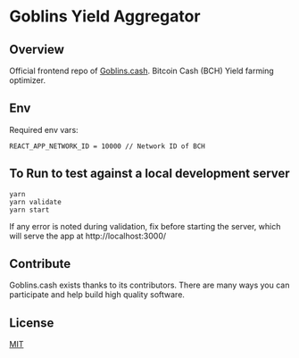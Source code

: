 # Goblins Yield Aggregator

## Overview

Official frontend repo of [Goblins.cash](https://goblins.cash). Bitcoin Cash (BCH) Yield farming optimizer.

## Env

Required env vars:
```
REACT_APP_NETWORK_ID = 10000 // Network ID of BCH
```

## To Run to test against a local development server 
```
yarn
yarn validate
yarn start
```
If any error is noted during validation, fix before starting the server, which will serve the app at http://localhost:3000/


## Contribute

Goblins.cash exists thanks to its contributors. There are many ways you can participate and help build high quality software. 

## License

[MIT](LICENSE)
